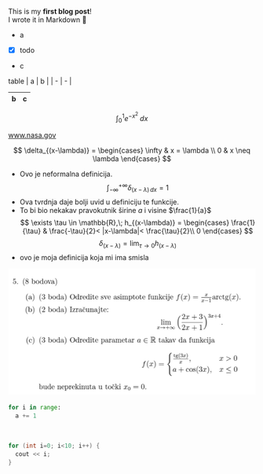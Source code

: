 This is my **first blog post**!  
I wrote it in Markdown 🎉

* a
* [x] todo
* c

table 
| a | b |
| - | - |

|b | c |
|- | - |

$$ \int_0^1 e^{-x^2} \;dx$$

www.nasa.gov



$$
\delta_{(x-\lambda)} = 
\begin{cases}
\infty & x = \lambda \\
0 & x \neq \lambda
\end{cases}
$$
- Ovo je neformalna definicija.
$$\int_{-\infty}^{+\infty} \delta_{(x-\lambda)\, dx} = 1$$
- Ova tvrdnja daje bolji uvid u definiciju te funkcije.
- To bi bio nekakav pravokutnik širine $a$ i visine $\frac{1}{a}$
$$
\exists \tau \in \mathbb{R},\;
h_{(x-\lambda)} = 
\begin{cases} 
\frac{1}{\tau} & \frac{-\tau}{2}< |x-\lambda|< \frac{\tau}{2}\\
0 
\end{cases}
$$
$$\delta_{(x-\lambda)} = \lim_{\tau \rightarrow 0} h_{(x-\lambda)}
$$
- ovo je moja definicija koja mi ima smisla

![image](/images/md/nekiZad.png)


```python
for i in range:
  a += 1
```
```


```
```C++
for (int i=0; i<10; i++) {
  cout << i;
}
```

